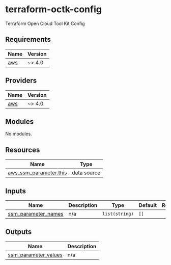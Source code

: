 # terraform-octk-config
Terraform Open Cloud Tool Kit Config

<!-- BEGIN_TF_DOCS -->
## Requirements

| Name | Version |
|------|---------|
| <a name="requirement_aws"></a> [aws](#requirement\_aws) | ~> 4.0 |

## Providers

| Name | Version |
|------|---------|
| <a name="provider_aws"></a> [aws](#provider\_aws) | ~> 4.0 |

## Modules

No modules.

## Resources

| Name | Type |
|------|------|
| [aws_ssm_parameter.this](https://registry.terraform.io/providers/hashicorp/aws/latest/docs/data-sources/ssm_parameter) | data source |

## Inputs

| Name | Description | Type | Default | Required |
|------|-------------|------|---------|:--------:|
| <a name="input_ssm_parameter_names"></a> [ssm\_parameter\_names](#input\_ssm\_parameter\_names) | n/a | `list(string)` | `[]` | no |

## Outputs

| Name | Description |
|------|-------------|
| <a name="output_ssm_parameter_values"></a> [ssm\_parameter\_values](#output\_ssm\_parameter\_values) | n/a |
<!-- END_TF_DOCS -->
